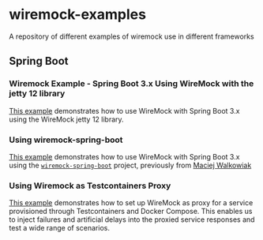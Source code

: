 # wiremock-examples

A repository of different examples of wiremock use in different frameworks

## Spring Boot

### Wiremock Example - Spring Boot 3.x Using WireMock with the jetty 12 library

[This example](/spring-boot/spring-boot-3/wiremock-jetty-12/README.md) demonstrates how to use WireMock with Spring
Boot 3.x using the WireMock jetty 12 library.

### Using wiremock-spring-boot

[This example](/spring-boot/spring-boot-3/wiremock-spring-boot/README.md) demonstrates how to use WireMock with Spring
Boot 3.x using the [`wiremock-spring-boot`](https://github.com/wiremock/wiremock-spring-boot) project, previously
from [Maciej Walkowiak](https://github.com/maciejwalkowiak)

###  Using Wiremock as Testcontainers Proxy

[This example](/spring-boot/spring-boot-3/wiremock-testcontainers-proxy/exchange-calculator-client/README.md) 
demonstrates how to set up WireMock as proxy for a service provisioned through Testcontainers and Docker Compose. This 
enables us to inject failures and artificial delays into the proxied service responses and test a wide range of scenarios.